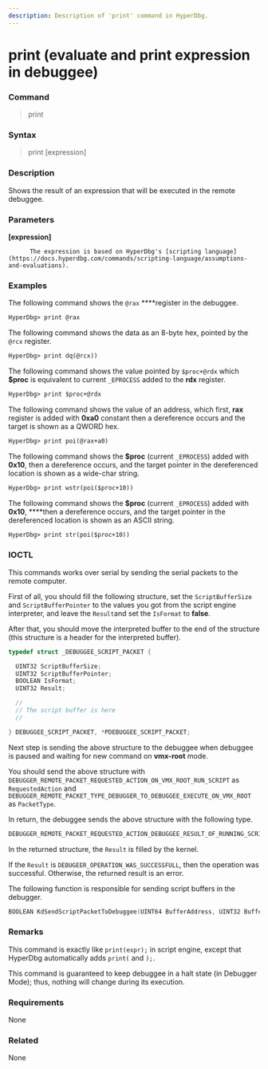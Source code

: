 ```yaml
---
description: Description of 'print' command in HyperDbg.
---
```


# print \(evaluate and print expression in debuggee\)

### Command

> print

### Syntax

> print \[expression\]

### Description

Shows the result of an expression that will be executed in the remote debuggee.

### Parameters

**\[expression\]**

          The expression is based on HyperDbg's [scripting language](https://docs.hyperdbg.com/commands/scripting-language/assumptions-and-evaluations).

### Examples

The following command shows the `@rax` ****register in the debuggee.

```diff
HyperDbg> print @rax
```

The following command shows the data as an 8-byte hex, pointed by the `@rcx` register.

```diff
HyperDbg> print dq(@rcx))
```

The following command shows the value pointed by `$proc+@rdx`  which **$proc** is equivalent to current `_EPROCESS`  added to the **rdx** register.

```diff
HyperDbg> print $proc+@rdx
```

The following command shows the value of an address, which first, **rax** register is added with **0xa0** constant then a dereference occurs and the target is shown as a QWORD hex.

```diff
HyperDbg> print poi(@rax+a0)
```

The following command shows the **$proc** \(current `_EPROCESS`\) added with **0x10**, then a dereference occurs, and the target pointer in the dereferenced location is shown as a wide-char string.

```diff
HyperDbg> print wstr(poi($proc+10))
```

The following command shows the **$proc** \(current `_EPROCESS`\) added with **0x10**, ****then a dereference occurs, and the target pointer in the dereferenced location is shown as an ASCII string.

```diff
HyperDbg> print str(poi($proc+10))
```

### IOCTL

This commands works over serial by sending the serial packets to the remote computer.

First of all, you should fill the following structure, set the `ScriptBufferSize` and `ScriptBufferPointer` to the values you got from the script engine interpreter, and leave the `Result`and set the `IsFormat` to **false**.

After that, you should move the interpreted buffer to the end of the structure \(this structure is a header for the interpreted buffer\).

```c
typedef struct _DEBUGGEE_SCRIPT_PACKET {

  UINT32 ScriptBufferSize;
  UINT32 ScriptBufferPointer;
  BOOLEAN IsFormat;
  UINT32 Result;

  //
  // The script buffer is here
  //

} DEBUGGEE_SCRIPT_PACKET, *PDEBUGGEE_SCRIPT_PACKET;
```

Next step is sending the above structure to the debuggee when debuggee is paused and waiting for new command on **vmx-root** mode.

You should send the above structure with `DEBUGGER_REMOTE_PACKET_REQUESTED_ACTION_ON_VMX_ROOT_RUN_SCRIPT` as `RequestedAction` and `DEBUGGER_REMOTE_PACKET_TYPE_DEBUGGER_TO_DEBUGGEE_EXECUTE_ON_VMX_ROOT` as `PacketType`.

In return, the debuggee sends the above structure with the following type.

```c
DEBUGGER_REMOTE_PACKET_REQUESTED_ACTION_DEBUGGEE_RESULT_OF_RUNNING_SCRIPT
```

In the returned structure, the `Result` is filled by the kernel.

If the `Result` is `DEBUGEER_OPERATION_WAS_SUCCESSFULL`, then the operation was successful. Otherwise, the returned result is an error.

The following function is responsible for sending script buffers in the debugger.

```c
BOOLEAN KdSendScriptPacketToDebuggee(UINT64 BufferAddress, UINT32 BufferLength, UINT32 Pointer, BOOLEAN IsFormat);
```

### **Remarks**

This command is exactly like `print(expr);` in script engine, except that HyperDbg automatically adds `print(` and `);`.

This command is guaranteed to keep debuggee in a halt state \(in Debugger Mode\); thus, nothing will change during its execution.

### Requirements

None

### Related

None

